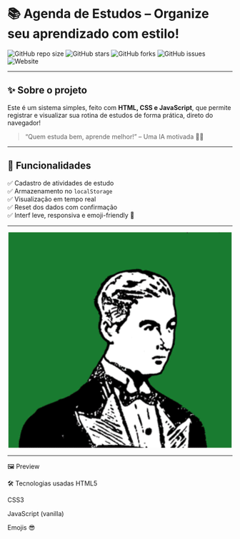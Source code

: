 # 📚 Agenda de Estudos – Organize seu aprendizado com estilo!

![GitHub repo size](https://img.shields.io/github/repo-size/SEU_USUARIO/agenda-de-estudos?color=blue&style=for-the-badge)
![GitHub stars](https://img.shields.io/github/stars/SEU_USUARIO/agenda-de-estudos?color=yellow&style=for-the-badge)
![GitHub forks](https://img.shields.io/github/forks/SEU_USUARIO/agenda-de-estudos?color=green&style=for-the-badge)
![GitHub issues](https://img.shields.io/github/issues/SEU_USUARIO/agenda-de-estudos?style=for-the-badge)
![Website](https://img.shields.io/website?down_color=red&down_message=offline&up_color=brightgreen&up_message=online&url=https%3A%2F%2FSEU_USUARIO.github.io%2Fagenda-de-estudos&style=for-the-badge)

---

## ✨ Sobre o projeto

Este é um sistema simples, feito com **HTML, CSS e JavaScript**, que permite registrar e visualizar sua rotina de estudos de forma prática, direto do navegador!

> “Quem estuda bem, aprende melhor!” – Uma IA motivada 🤖✨

---

## 🧠 Funcionalidades

✅ Cadastro de atividades de estudo  
✅ Armazenamento no `localStorage`  
✅ Visualização em tempo real  
✅ Reset dos dados com confirmação  
✅ Interf leve, responsiva e emoji-friendly 🥳

---



<p align="center">
  <img src="img/Ryan Seslow.gif" alt="Game" width="500"/>
</p>

---

🖼️ Preview


🛠 Tecnologias usadas
HTML5

CSS3

JavaScript (vanilla)

Emojis 😎